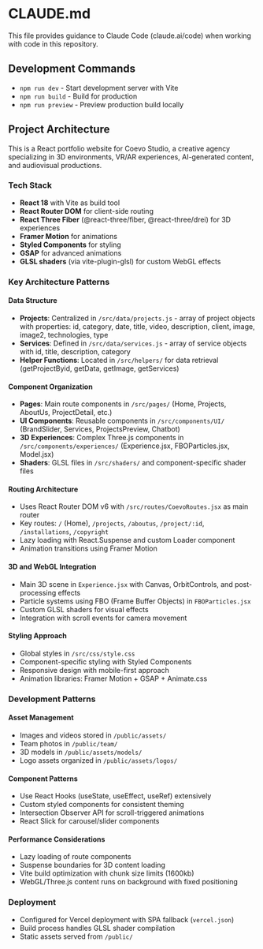# CLAUDE.md

This file provides guidance to Claude Code (claude.ai/code) when working with code in this repository.

## Development Commands

- `npm run dev` - Start development server with Vite
- `npm run build` - Build for production 
- `npm run preview` - Preview production build locally

## Project Architecture

This is a React portfolio website for Coevo Studio, a creative agency specializing in 3D environments, VR/AR experiences, AI-generated content, and audiovisual productions.

### Tech Stack
- **React 18** with Vite as build tool
- **React Router DOM** for client-side routing
- **React Three Fiber** (@react-three/fiber, @react-three/drei) for 3D experiences
- **Framer Motion** for animations
- **Styled Components** for styling
- **GSAP** for advanced animations
- **GLSL shaders** (via vite-plugin-glsl) for custom WebGL effects

### Key Architecture Patterns

#### Data Structure
- **Projects**: Centralized in `/src/data/projects.js` - array of project objects with properties: id, category, date, title, video, description, client, image, image2, technologies, type
- **Services**: Defined in `/src/data/services.js` - array of service objects with id, title, description, category
- **Helper Functions**: Located in `/src/helpers/` for data retrieval (getProjectByid, getData, getImage, getServices)

#### Component Organization
- **Pages**: Main route components in `/src/pages/` (Home, Projects, AboutUs, ProjectDetail, etc.)
- **UI Components**: Reusable components in `/src/components/UI/` (BrandSlider, Services, ProjectsPreview, Chatbot)
- **3D Experiences**: Complex Three.js components in `/src/components/experiences/` (Experience.jsx, FBOParticles.jsx, Model.jsx)
- **Shaders**: GLSL files in `/src/shaders/` and component-specific shader files

#### Routing Architecture
- Uses React Router DOM v6 with `/src/routes/CoevoRoutes.jsx` as main router
- Key routes: `/` (Home), `/projects`, `/aboutus`, `/project/:id`, `/installations`, `/copyright`
- Lazy loading with React.Suspense and custom Loader component
- Animation transitions using Framer Motion

#### 3D and WebGL Integration
- Main 3D scene in `Experience.jsx` with Canvas, OrbitControls, and post-processing effects
- Particle systems using FBO (Frame Buffer Objects) in `FBOParticles.jsx`
- Custom GLSL shaders for visual effects
- Integration with scroll events for camera movement

#### Styling Approach
- Global styles in `/src/css/style.css`
- Component-specific styling with Styled Components
- Responsive design with mobile-first approach
- Animation libraries: Framer Motion + GSAP + Animate.css

### Development Patterns

#### Asset Management
- Images and videos stored in `/public/assets/`
- Team photos in `/public/team/`
- 3D models in `/public/assets/models/`
- Logo assets organized in `/public/assets/logos/`

#### Component Patterns
- Use React Hooks (useState, useEffect, useRef) extensively
- Custom styled components for consistent theming
- Intersection Observer API for scroll-triggered animations
- React Slick for carousel/slider components

#### Performance Considerations
- Lazy loading of route components
- Suspense boundaries for 3D content loading
- Vite build optimization with chunk size limits (1600kb)
- WebGL/Three.js content runs on background with fixed positioning

### Deployment
- Configured for Vercel deployment with SPA fallback (`vercel.json`)
- Build process handles GLSL shader compilation
- Static assets served from `/public/`